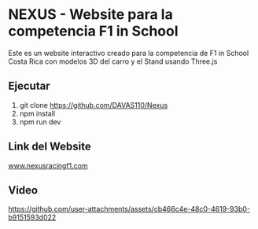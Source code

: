 # NEXUS - Website para la competencia F1 in School
Este es un website interactivo creado para la competencia de F1 in School Costa Rica con modelos 3D del carro y el Stand usando Three.js 

## Ejecutar 
  1. git clone https://github.com/DAVAS110/Nexus
  2. npm install
  3. npm run dev

## Link del Website
   www.nexusracingf1.com

## Video
  https://github.com/user-attachments/assets/cb466c4e-48c0-4619-93b0-b9151593d022


  
